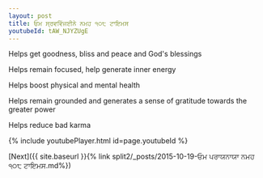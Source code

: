 ```yaml
---
layout: post
title: ਓਮ ਸ੍ਰਵਵਿੱਜਈਨੇ ਨਮਹ ੧੦੮ ਟਾਇਮਸ
youtubeId: tAW_NJYZUgE
---
```

 
 
Helps get goodness, bliss and peace and God's blessings
 
Helps remain focused, help generate inner energy 
 
Helps boost physical and mental health 
 
Helps remain grounded and generates a sense of gratitude towards the greater power 
 
Helps reduce bad karma
 
 
 
 


{% include youtubePlayer.html id=page.youtubeId %}
 
[Next]({{ site.baseurl }}{% link  split2/_posts/2015-10-19-ਓਮ ਪਰਾਯਨਾਯਾ ਨਮਹ ੧੦੮ ਟਾਇਮਸ.md%})
 
